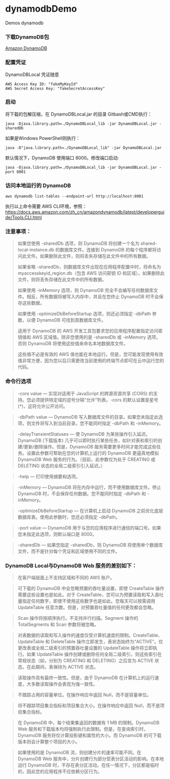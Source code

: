# dynamodbDemo
Demos dynamodb

### 下载DynamoDB包
[Amazon DynamoDB](https://docs.aws.amazon.com/zh_cn/amazondynamodb/latest/developerguide/DynamoDBLocal.DownloadingAndRunning.html)

### 配置凭证
DynamoDBLocal 凭证随意
```
AWS Access Key ID: "fakeMyKeyId"
AWS Secret Access Key: "fakeSecretAccessKey"
```

### 启动
将下载的包解压缩，在 DynamoDBLocal.jar 的目录 Gitbash或CMD执行：

`java -Djava.library.path=./DynamoDBLocal_lib -jar DynamoDBLocal.jar -sharedDb`

如果是Windows PowerShell则执行：

`java -D"java.library.path=./DynamoDBLocal_lib" -jar DynamoDBLocal.jar`

默认情况下，DynamoDB 使用端口 8000。修改端口启动:

`java -Djava.library.path=./DynamoDBLocal_lib -jar DynamoDBLocal.jar -port 8001`

### 访问本地运行的 DynamoDB
`aws dynamodb list-tables --endpoint-url http://localhost:8001`

执行以上命令需要 AWS CLI环境，参照：https://docs.aws.amazon.com/zh_cn/amazondynamodb/latest/developerguide/Tools.CLI.html

### 注意事项：
> 如果您使用 -sharedDb 选项，则 DynamoDB 将创建一个名为 shared-local-instance.db 的数据库文件。连接到 DynamoDB 的每个程序都将访问此文件。如果删除此文件，则将丢失存储在此文件中的所有数据。
> 
> 如果省略 -sharedDb，则数据库文件出现在应用程序配置中时，将命名为 myaccesskeyid_region.db（包含 AWS 访问密钥 ID 和区域）。如果删除此文件，则将丢失存储在此文件中的所有数据。
> 
> 如果使用 -inMemory 选项，则 DynamoDB 完全不会编写任何数据库文件。相反，所有数据将被写入内存中，并且在您终止 DynamoDB 时不会保存这些数据。
> 
> 如果使用 -optimizeDbBeforeStartup 选项，则还必须指定 -dbPath 参数，以便 DynamoDB 可找到其数据库文件。
> 
> 适用于 DynamoDB 的 AWS 开发工具包要求您的应用程序配置指定访问密钥值和 AWS 区域值。除非您使用的是 -sharedDb 或 -inMemory 选项，否则 DynamoDB 将使用这些值来命名本地数据库文件。
> 
> 这些值不必是有效的 AWS 值也能在本地运行。但是，您可能发现使用有效值非常方便，因为您以后只需更改当前使用的终端节点即可在云中运行您的代码。

### 命令行选项
> -cors value — 实现对适用于 JavaScript 的跨源资源共享 (CORS) 的支持。您必须提供特定域的逗号分隔“允许”列表。-cors 的默认设置是星号 (*)，这将允许公开访问。

> -dbPath value — DynamoDB 写入数据库文件的目录。如果您未指定此选项，则文件将写入到当前目录。您不能同时指定 -dbPath 和 -inMemory。

> -delayTransientStatuses — 使 DynamoDB 为某些操作引入延迟。DynamoDB (下载版本) 几乎可以即时执行某些任务，如针对表和索引的创建/更新/删除操作。但是，DynamoDB 服务需要更多时间才能完成这些任务。设置此参数可帮助在您的计算机上运行的 DynamoDB 更逼真地模拟 DynamoDB Web 服务的行为。（目前，此参数仅为处于 CREATING 或 DELETING 状态的全局二级索引引入延迟。）

> -help — 打印使用摘要和选项。

> -inMemory — DynamoDB 将在内存中运行，而不使用数据库文件。停止 DynamoDB 时，不会保存任何数据。您不能同时指定 -dbPath 和 -inMemory。

> -optimizeDbBeforeStartup — 在计算机上启动 DynamoDB 之前优化底层数据库表。使用此参数时，您还必须指定 -dbPath。

> -port value — DynamoDB 用于与您的应用程序进行通信的端口号。如果您未指定此选项，则默认端口是 8000。

> -sharedDb — 如果您指定 -sharedDb，则 DynamoDB 将使用单个数据库文件，而不是针对每个凭证和区域使用不同的文件。

### DynamoDB Local与DynamoDB Web 服务的差别如下：

> 在客户端层面上不支持区域和不同的 AWS 账户。

> 可下载的 DynamoDB 中会忽略预置的吞吐量设置，即使 CreateTable 操作需要这些设置也是如此。对于 CreateTable，您可以为预置读取和写入吞吐量指定任何数字，即使不使用这些数字也是如此。您每天可以按需调用 UpdateTable 任意次数。但是，对预置吞吐量值的任何更改都会忽略。

> Scan 操作将按顺序执行。不支持并行扫描。Segment 操作的 TotalSegments 和 Scan 参数将被忽略。

> 对表数据的读取和写入操作的速度仅受计算机速度的限制。CreateTable、UpdateTable 和 DeleteTable 操作立即发生，表状态始终为“ACTIVE”。仅更改表或全局二级索引的预置吞吐量设置的 UpdateTable 操作将立即执行。如果 UpdateTable 操作创建或删除任何全局二级索引，则这些索引在常规状态（如，分别为 CREATING 和 DELETING）之后变为 ACTIVE 状态。在此期间，表保持为 ACTIVE 状态。

> 读取操作具有最终一致性。但是，由于 DynamoDB 在计算机上的运行速度，大多数读取操作会表现为强一致性。

> 不跟踪占用的容量单位。在操作响应中返回 Null，而不是容量单位。

> 将不跟踪项目集合指标和项目集合大小。在操作响应中返回 Null，而不是项目集合指标。

> 在 DynamoDB 中，每个结果集返回的数据有 1 MB 的限制。DynamoDB Web 服务和下载版本均将强制执行此限制。但是，在查询索引时，DynamoDB 服务将仅计算投影键和属性的大小。而 DynamoDB 的可下载版本则会计算整个项目的大小。

> 如果使用的是 DynamoDB 流，则创建分片的速率可能不同。在 DynamoDB Web 服务中，分片创建行为部分受表分区活动的影响。在本地运行 DynamoDB 时，不存在表分区活动。在任一情况下，分区都是临时的，因此您的应用程序不应依赖分区行为。